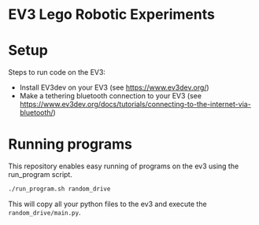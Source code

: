 # EV3 Lego Robotic Experiments

# Setup

Steps to run code on the EV3:

* Install EV3dev on your EV3 (see https://www.ev3dev.org/)
* Make a tethering bluetooth connection to your EV3 (see https://www.ev3dev.org/docs/tutorials/connecting-to-the-internet-via-bluetooth/)

# Running programs

This repository enables easy running of programs on the ev3 using the run_program script. 

```bash
./run_program.sh random_drive
```

This will copy all your python files to the ev3 and execute the `random_drive/main.py`.
